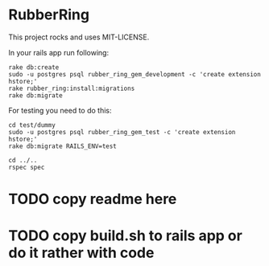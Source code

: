 # RubberRing

This project rocks and uses MIT-LICENSE.

In your rails app run following:

    rake db:create
    sudo -u postgres psql rubber_ring_gem_development -c 'create extension hstore;'
    rake rubber_ring:install:migrations
    rake db:migrate

For testing you need to do this:

    cd test/dummy
    sudo -u postgres psql rubber_ring_gem_test -c 'create extension hstore;'
    rake db:migrate RAILS_ENV=test

    cd ../..
    rspec spec

# TODO copy readme here
# TODO copy build.sh to rails app or do it rather with code

